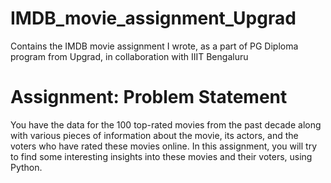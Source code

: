 # IMDB_movie_assignment_Upgrad

Contains the IMDB movie assignment I wrote, as a part of PG Diploma program from Upgrad, in collaboration with IIIT Bengaluru

# Assignment: Problem Statement

You have the data for the 100 top-rated movies from the past decade along with various pieces of information about the movie, its actors, and the voters who have rated these movies online. In this assignment, you will try to find some interesting insights into these movies and their voters, using Python.
